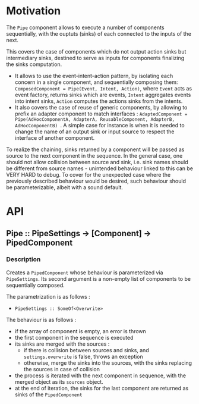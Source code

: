 # Motivation

The `Pipe` component allows to execute a number of components sequentially, with the ouptuts (sinks)
 of each connected to the inputs of the next.  

This covers the case of components which do not output action sinks but intermediary sinks, 
destined to serve as inputs for components finalizing the sinks computation. 

- It allows to use the event-intent-action pattern, by isolating each concern in a single component, and 
sequentially composing them: `ComposedComponent = Pipe(Event, Intent, Action)`, where `Event` 
acts as event factory, returns sinks which are events, `Intent` aggregates events into intent 
sinks, `Action` computes the actions sinks from the intents. 
- It also covers the case of reuse of generic components, by allowing to prefix an adapter component to match interfaces : 
`AdaptedComponent = Pipe(AdHocComponentA, AdapterA, ReusableComponent, AdapterB, AdHocComponentB)
`. A simple case for instance is when it is needed to change the name of an output sink or 
input source to respect the interface of another component.

To realize the chaining, sinks returned by a component will be passed as source to the next 
component in the sequence. In the general case, one should not allow collision between source and
 sink, i.e. sink names should be different from source names - unintended behaviour linked to 
 this can be VERY HARD to debug. To cover for the unexpected case where the previously described behaviour would be desired, such behaviour should be parameterizable, albeit with a sound default.

# API

## Pipe :: PipeSettings -> [Component] -> PipedComponent
### Description
Creates a `PipedComponent` whose behaviour is parameterized via `PipeSettings`. Its second 
argument is a non-empty list of components to be sequentially composed.

The parametrization is as follows :

- `PipeSettings :: SomeOf<Overwrite>`

The behaviour is as follows :

- if the array of component is empty, an error is thrown
- the first component in the sequence is executed
- its sinks are merged with the sources :
  - if there is collision between sources and sinks, and `settings.overwrite` is false, throws an
   exception
  - otherwise, merge the sinks into the sources, with the sinks replacing the sources in case of 
  collision
- the process is iterated with the next component in sequence, with the merged object as its 
`sources` object.
- at the end of iteration, the sinks for the last component are returned as sinks of the 
`PipedComponent`
